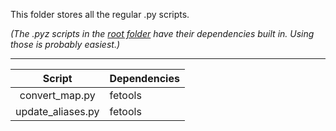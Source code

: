 This folder stores all the regular .py scripts.

*(The .pyz scripts in the [root folder](https://github.com/zseartcc/fe-toolbox) have their dependencies built in. Using those is probably easiest.)*

_______

| Script | Dependencies |
| :------: | ---------- |
| convert_map.py | fetools |
| update_aliases.py | fetools |

